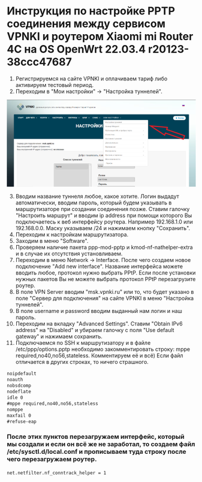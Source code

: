 # Инструкция по настройке PPTP соединения между сервисом VPNKI и роутером Xiaomi mi Router 4C на OS OpenWrt 22.03.4 r20123-38ccc47687

1. Регистрируемся на сайте VPNKI и оплачиваем тариф либо активируем тестовый период.
2. Переходим в "Мои настройки" -> "Настройка туннелей".

![2punkt](photo/2punkt.png "Настройка тунеллей")

3. Вводим название туннеля любое, какое хотите. Логин выдадут автоматически, вводим пароль, который будем указывать в маршрутизаторе при создании соединения позже. Ставим галочку "Настроить маршрут" и вводим ip address при помощи которого Вы подключаетесь к веб интерфейсу роутера. Например 192.168.1.0 или 192.168.0.0. Маску указываем /24 и нажимаем кнопку "Сохранить".
4. Переходим к настройкам маршрутизатора.
5. Заходим в меню "Software".
6. Проверяем наличие пакета ppp-mod-pptp и kmod-nf-nathelper-extra и в случае их отсутствия установливаем.
7. Переходим в меню Network -> Interface. После чего создаем новое подключение "Add new interface". Название интерфейса можете вводить любое, протокол нужно выбрать PPtP. Если после установки нужных пакетов Вы не можете выбрать протокол PPtP перезагрузите роутер. 
8. В поле VPN Server вводим "msk.vpnki.ru" или то, что будет указано в поле "Cервер для подключения" на сайте VPNKI в меню "Настройка туннелей".
9. В поле username и password вводим выданный нам логин и наш пароль.
10. Переходим на вкладку "Advanced Settings". Ставим "Obtain IPv6 address" на "Disabled" и убираем галочку с поля "Use default gateway" и нажимаем сохранить.
11. Подключаемся по SSH к маршрутизатору и в файле /etc/ppp/options.pptp необходимо закомментировать строку: mppe required,no40,no56,stateless. Комментируем её и всё)
Если файл отличается в других строках, то ничего страшного.

```
noipdefault
noauth
nobsdcomp
nodeflate
idle 0
#mppe required,no40,no56,stateless
nomppe
maxfail 0
#refuse-eap
```
### После этих пунктов перезагружаем интерфейс, который мы создали и если он всё же не заработал, то создаем файл /etc/sysctl.d/local.conf и прописываем туда строку после чего перезагружаем роутер.
`
net.netfilter.nf_conntrack_helper = 1
`
 
